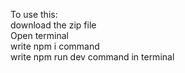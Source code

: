 To use this:<br>
download the zip file <br>
Open terminal<br>
write npm i command <br>
write npm run dev command in terminal <br>
